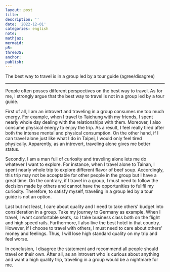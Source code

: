 ```yaml
---
layout: post
title:
description: ''
date: '2022-12-01'
categories: english
note:
mathjax:
mermaid:
p5:
threeJS:
anchor:
publish:
---
```


The best way to travel is in a group led by a tour guide (agree/disagree)

---

People often posses different perspectives on the best way to travel. As for me, I strongly argue that the best way to travel is not in a group led by a tour guide.

First of all, I am an introvert and traveling in a group consumes me too much energy. For example, when I travel to Taichung with my friends, I spent nearly whole day dealing with the relationships with them. Moreover, I also consume physical energy to enjoy the trip. As a result, I feel really tired after both the intense mental and physical consumption. On the other hand, if I can travel alone just like what I do in Taipei, I would only feel tired physically. Apparently, as an introvert, traveling alone gives me better status.

Secondly, I am a man full of curiosity and traveling alone lets me do whatever I want to explore. For instance, when I travel alone to Tainan, I spent nearly whole trip to explore different flavor of beef soup. Accordingly, this trip may not be acceptable for other people in the group but I have a great time. On the contrary, if I travel in a group, I must need to follow the decision made by others and cannot have the opportunities to fullfil my curiosity. Therefore, to satisfy myself, traveling in a group led by a tour guide is not an option.

Last but not least, I care about quality and I need to take others' budget into consideration in a group. Take my journey to Germany as example. When I travel, I want comfortable seats, so I take business class both on the flight and high speed rails. Furthermore, I also live the best hotel in that country. However, if I choose to travel with others, I must need to care about others' money and feelings. Thus, I will lose high standard quality on my trip and feel worse.

In conclusion, I disagree the statement and recommend all people should travel on their own. After all, as an introvert who is curious about anything and want a high quality trip, traveling in a group would be a nightmare for me.
